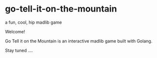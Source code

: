 # go-tell-it-on-the-mountain
a fun, cool, hip madlib game

Welcome!

Go Tell it on the Mountain is an interactive madlib game built with Golang.

Stay tuned ....
